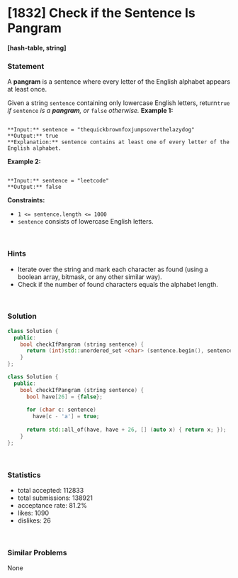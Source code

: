 # [1832] Check if the Sentence Is Pangram

**[hash-table, string]**

### Statement

A **pangram** is a sentence where every letter of the English alphabet appears at least once.

Given a string `sentence` containing only lowercase English letters, return`true` *if* `sentence` *is a **pangram**, or* `false` *otherwise.*
**Example 1:**

```

**Input:** sentence = "thequickbrownfoxjumpsoverthelazydog"
**Output:** true
**Explanation:** sentence contains at least one of every letter of the English alphabet.

```

**Example 2:**

```

**Input:** sentence = "leetcode"
**Output:** false

```

**Constraints:**
* `1 <= sentence.length <= 1000`
* `sentence` consists of lowercase English letters.


<br>

### Hints

- Iterate over the string and mark each character as found (using a boolean array, bitmask, or any other similar way).
- Check if the number of found characters equals the alphabet length.

<br>

### Solution

```cpp
class Solution {
  public:
    bool checkIfPangram (string sentence) {
      return (int)std::unordered_set <char> (sentence.begin(), sentence.end()).size() == 26;
    }
};
```

```cpp
class Solution {
  public:
    bool checkIfPangram (string sentence) {
      bool have[26] = {false};
      
      for (char c: sentence)
        have[c - 'a'] = true;
      
      return std::all_of(have, have + 26, [] (auto x) { return x; });
    }
};
```

<br>

### Statistics

- total accepted: 112833
- total submissions: 138921
- acceptance rate: 81.2%
- likes: 1090
- dislikes: 26

<br>

### Similar Problems

None

